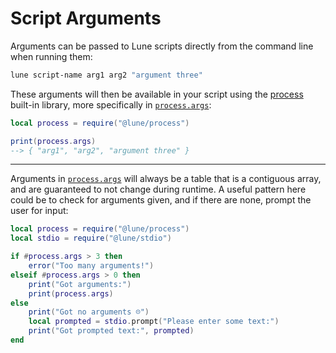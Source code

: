 # Script Arguments

Arguments can be passed to Lune scripts directly from the command line when running them:

```sh copy filename="Bash"
lune script-name arg1 arg2 "argument three"
```

These arguments will then be available in your script using the
[process](../../api-reference/process.md) built-in library, more specifically in
[`process.args`](../../api-reference/process.md#args):

```lua copy
local process = require("@lune/process")

print(process.args)
--> { "arg1", "arg2", "argument three" }
```

---

Arguments in [`process.args`](../../api-reference/process.md#args) will always be a table that is a
contiguous array, and are guaranteed to not change during runtime. A useful pattern here could be to
check for arguments given, and if there are none, prompt the user for input:

```lua copy
local process = require("@lune/process")
local stdio = require("@lune/stdio")

if #process.args > 3 then
	error("Too many arguments!")
elseif #process.args > 0 then
	print("Got arguments:")
	print(process.args)
else
	print("Got no arguments ☹️")
	local prompted = stdio.prompt("Please enter some text:")
	print("Got prompted text:", prompted)
end
```
